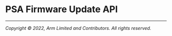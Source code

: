 # PSA Firmware Update API

---
_Copyright &copy; 2022, Arm Limited and Contributors. All rights reserved._
